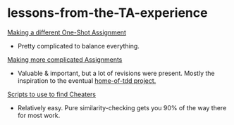 # lessons-from-the-TA-experience

[Making a different One-Shot Assignment](https://github.com/zukixa/ta-helper-scripts/tree/main/assignment-ideas)
- Pretty complicated to balance everything. 

[Making more complicated Assignments](https://github.com/zukixa/ta-helper-scripts/tree/main/code-smell-samples)
- Valuable & important, but a lot of revisions were present. Mostly the inspiration to the eventual [home-of-tdd project.](https://github.com/zukixa/home-of-tdd)

[Scripts to use to find Cheaters](https://github.com/zukixa/ta-helper-scripts/tree/main/cheater-scripts)
- Relatively easy. Pure similarity-checking gets you 90% of the way there for most work.

